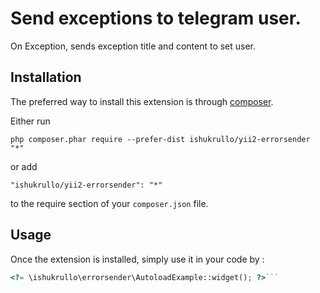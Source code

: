 Send exceptions to telegram user.
=================================
On Exception, sends exception title and content to set user.

Installation
------------

The preferred way to install this extension is through [composer](http://getcomposer.org/download/).

Either run

```
php composer.phar require --prefer-dist ishukrullo/yii2-errorsender "*"
```

or add

```
"ishukrullo/yii2-errorsender": "*"
```

to the require section of your `composer.json` file.


Usage
-----

Once the extension is installed, simply use it in your code by  :

```php
<?= \ishukrullo\errorsender\AutoloadExample::widget(); ?>```